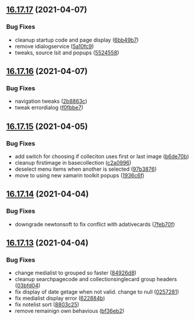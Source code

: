 ## [16.17.17](https://github.com/phandcock/GrampsView/compare/v16.17.16...v16.17.17) (2021-04-07)


### Bug Fixes

* cleanup startup code and page display ([6bb49b7](https://github.com/phandcock/GrampsView/commit/6bb49b7c569f1baa048ad4730a870b7752e32ca7))
* remove idialogservice ([5a10fc9](https://github.com/phandcock/GrampsView/commit/5a10fc9c4d3f62be37aedd6ae5541bf6ddecb5c8))
* tweaks, source lsit and popups ([5524558](https://github.com/phandcock/GrampsView/commit/552455884cb449a7b6e7e01e7846b62d41c44b3f))



## [16.17.16](https://github.com/phandcock/GrampsView/compare/v16.17.15...v16.17.16) (2021-04-07)


### Bug Fixes

* navigation tweaks ([2b8863c](https://github.com/phandcock/GrampsView/commit/2b8863c3b607f0d4ed0d14e5cfdf18bdfbecebf1))
* tweak errordialog ([f0fbbe7](https://github.com/phandcock/GrampsView/commit/f0fbbe7dd65d646ee293cbfd478cf21122af0780))



## [16.17.15](https://github.com/phandcock/GrampsView/compare/v16.17.14...v16.17.15) (2021-04-05)


### Bug Fixes

* add switch for choosing if colleciton uses first or last image ([b6de70b](https://github.com/phandcock/GrampsView/commit/b6de70b4fca68801dd17b77b9c283eb9fc00866c))
* cleanup firstimage in basecollection ([c2a0996](https://github.com/phandcock/GrampsView/commit/c2a0996490435bb4d8de7d0c5b9fb045894a6891))
* deselect menu items when another is selected ([97b3876](https://github.com/phandcock/GrampsView/commit/97b3876c3b2782b4155f075eae23a3d0953b65c7))
* move to using new xamarin toolkit popups ([1936c6f](https://github.com/phandcock/GrampsView/commit/1936c6f1c52e722a5bba070a5f368f3305df0219))



## [16.17.14](https://github.com/phandcock/GrampsView/compare/v16.17.13...v16.17.14) (2021-04-04)


### Bug Fixes

* downgrade newtonsoft to fix conflict with adativecards ([7feb70f](https://github.com/phandcock/GrampsView/commit/7feb70f062a4a6810e7750365922389f499dd44c))



## [16.17.13](https://github.com/phandcock/GrampsView/compare/v16.17.12...v16.17.13) (2021-04-04)


### Bug Fixes

* change medialist to grouped so faster ([84926d8](https://github.com/phandcock/GrampsView/commit/84926d87e2d65ab4a1f1bccf5721ebaec37199c0))
* cleanup searchpagecode and collectionsinglecard group headers ([03bfd04](https://github.com/phandcock/GrampsView/commit/03bfd04b5d97db8a65dd44d39473ea81534749c5))
* fix display of date getage when not valid.  change to null ([0257281](https://github.com/phandcock/GrampsView/commit/02572812f1a6a4897c9f17db887e7c71592a1a06))
* fix medialist display error ([622884b](https://github.com/phandcock/GrampsView/commit/622884b0218e6903790aaa856ccddea4d24b571b))
* fix notelist sort ([8803c25](https://github.com/phandcock/GrampsView/commit/8803c25aeb13c5a2f213972d8389642836b72190))
* remove remainign own behavious ([bf36eb2](https://github.com/phandcock/GrampsView/commit/bf36eb216c8a9b28b0496a6bc770a19f030c70e1))



